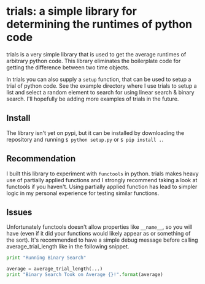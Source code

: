 # trials: a simple library for determining the runtimes of python code
trials is a very simple library that is used to get the average runtimes of arbitrary python code.
This library eliminates the boilerplate code for getting the difference between two time objects.

In trials you can also supply a `setup` function, that can be used to setup a trial of python code.
See the example directory where I use trials to setup a list and select a random element to search for using linear search & binary search.
I'll hopefully be adding more examples of trials in the future.

## Install
The library isn't yet on pypi, but it can be installed by downloading the repository and running `$ python setup.py` or `$ pip install .`.

## Recommendation
I built this library to experiment with `functools` in python.
trials makes heavy use of partially applied functions and I strongly recommend taking a look at functools if you haven't.
Using partially applied function has lead to simpler logic in my personal experience for testing similar functions.

## Issues
Unfortunately functools doesn't allow properties like `__name__`, so you will have (even if it did your functions would likely appear as <partial> or something of the sort).
It's recommended to have a simple debug message before calling average_trial_length like in the following snippet.

```python
print "Running Binary Search"

average = average_trial_length(...)
print "Binary Search Took on Average {}!".format(average)
```
